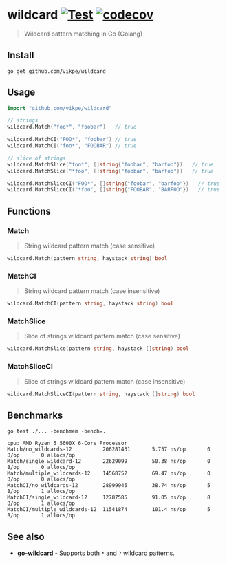 # wildcard [![Test](https://github.com/vikpe/wildcard/actions/workflows/test.yml/badge.svg?branch=main)](https://github.com/vikpe/wildcard/actions/workflows/test.yml) [![codecov](https://codecov.io/gh/vikpe/wildcard/branch/main/graph/badge.svg)](https://codecov.io/gh/vikpe/wildcard)

> Wildcard pattern matching in Go (Golang)

## Install

```shell
go get github.com/vikpe/wildcard
```

## Usage

```go
import "github.com/vikpe/wildcard"

// strings
wildcard.Match("foo*", "foobar")   // true

wildcard.MatchCI("FOO*", "foobar") // true
wildcard.MatchCI("foo*", "FOOBAR") // true

// slice of strings
wildcard.MatchSlice("foo*", []string{"foobar", "barfoo"})   // true
wildcard.MatchSlice("*foo", []string{"foobar", "barfoo"})   // true

wildcard.MatchSliceCI("FOO*", []string{"foobar", "barfoo"})   // true
wildcard.MatchSliceCI("*foo", []string{"FOOBAR", "BARFOO"})   // true

```

## Functions

### Match

> String wildcard pattern match (case sensitive)

```go
wildcard.Match(pattern string, haystack string) bool
```

### MatchCI

> String wildcard pattern match (case insensitive)

```go
wildcard.MatchCI(pattern string, haystack string) bool
``` 

### MatchSlice

> Slice of strings wildcard pattern match (case sensitive)

```go
wildcard.MatchSlice(pattern string, haystack []string) bool
``` 

### MatchSliceCI

> Slice of strings wildcard pattern match (case insensitive)

```go
wildcard.MatchSliceCI(pattern string, haystack []string) bool
``` 

## Benchmarks

```shell
go test ./... -benchmem -bench=.

cpu: AMD Ryzen 5 5600X 6-Core Processor             
Match/no_wildcards-12          206281431       5.757 ns/op       0 B/op       0 allocs/op
Match/single_wildcard-12       22629099        50.38 ns/op       0 B/op       0 allocs/op
Match/multiple_wildcards-12    14568752        69.47 ns/op       0 B/op       0 allocs/op
MatchCI/no_wildcards-12        28999945        38.74 ns/op       5 B/op       1 allocs/op
MatchCI/single_wildcard-12     12787585        91.05 ns/op       8 B/op       1 allocs/op
MatchCI/multiple_wildcards-12  11541874        101.4 ns/op       5 B/op       1 allocs/op
```

## See also

* [**go-wildcard**](https://github.com/IGLOU-EU/go-wildcard) - Supports both `*` and `?` wildcard patterns.
